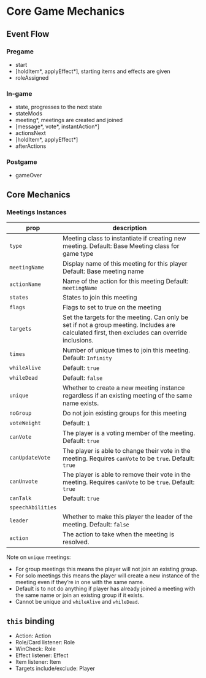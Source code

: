 # Core Game Mechanics

## Event Flow

### Pregame
- start
- \[holdItem*, applyEffect*\], starting items and effects are given
- roleAssigned

### In-game

- state, progresses to the next state
- stateMods
- meeting*, meetings are created and joined
- \[message*, vote*, instantAction*\]
- actionsNext
- \[holdItem*, applyEffect*\]
- afterActions

### Postgame

- gameOver

## Core Mechanics

### Meetings Instances

| **prop**          | **description**                                                                                                                                |
|-------------------|------------------------------------------------------------------------------------------------------------------------------------------------|
| `type`            | Meeting class to instantiate if creating new meeting. Default: Base Meeting class for game type                                                |
| `meetingName`     | Display name of this meeting for this player Default: Base meeting name                                                                        |
| `actionName`      | Name of the action for this meeting Default: `meetingName`                                                                                     |
| `states`          | States to join this meeting                                                                                                                    |
| `flags`           | Flags to set to true on the meeting                                                                                                            |
| `targets`         | Set the targets for the meeting. Can only be set if not a group meeting. Includes are calculated first, then excludes can override inclusions. |
| `times`           | Number of unique times to join this meeting. Default: `Infinity`                                                                               |
| `whileAlive`      | Default: `true`                                                                                                                                |
| `whileDead`       | Default: `false`                                                                                                                               |
| `unique`          | Whether to create a new meeting instance regardless if an existing meeting of the same name exists.                                            |
| `noGroup`         | Do not join existing groups for this meeting                                                                                                   |
| `voteWeight`      | Default: `1`                                                                                                                                   |
| `canVote`         | The player is a voting member of the meeting. Default: `true`                                                                                  |
| `canUpdateVote`   | The player is able to change their vote in the meeting. Requires `canVote` to be `true`. Default: `true`                                       |
| `canUnvote`       | The player is able to remove their vote in the meeting. Requires `canVote` to be `true`. Default: `true`                                       |
| `canTalk`         | Default: `true`                                                                                                                                |
| `speechAbilities` |                                                                                                                                                |
| `leader`          | Whether to make this player the leader of the meeting. Default: `false`                                                                        |
| `action`          | The action to take when the meeting is resolved.                                                                                               |

Note on `unique` meetings:
- For group meetings this means the player will not join an existing group.
- For solo meetings this means the player will create a new instance of the meeting even if they’re in one with the same name.
- Default is to not do anything if player has already joined a meeting with the same name or join an existing group if it exists.
- Cannot be unique and `whileAlive` and `whileDead`.

## `this` binding

- Action: Action
- Role/Card listener: Role
- WinCheck: Role
- Effect listener: Effect
- Item listener: Item
- Targets include/exclude: Player